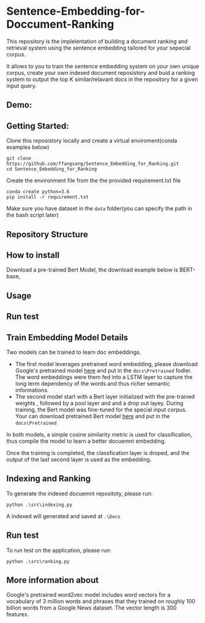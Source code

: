 # Sentence-Embedding-for-Doccument-Ranking
This repository is the implelentation of building a document ranking and retrieval system using the sentence embedding tailored for your sepecial corpus. 

It allows to you to train the sentence embedding system on your own unique corpus, create your own indexed document reposistory and buid a ranking system to  output the top K similar/relavant docs in the repository for a given input query.


## Demo:



## Getting Started:
Clone this reposistory locally and create a virtual enviroment(conda examples below)
```
git clone https://github.com/ffangsong/Sentence_Embedding_for_Ranking.git
cd Sentence_Embedding_for_Ranking
```

Create the environment file from the the provided requirement.txt file

    conda create python=3.6
    pip install -r requirement.txt
    
Make sure you have dataset in the ```data``` folder(you can specify the path in the bash script later)    
## Repository Structure


## How to install
Download a pre-trained Bert Model, the download example below is BERT-base, 

## Usage

## Run test


## Train Embedding Model Details
Two models can be trained to learn doc embeddings. 
* The first model leverages pretrained word embedding, please download Google's pretrained model [here](https://s3.amazonaws.com/dl4j-distribution/GoogleNews-vectors-negative300.bin.gz) and put in the ```docs\Pretrained``` fodler. The word embeddings were them fed into a LSTM layer to capture the long term dependency of the words and thus richer semantic informations. 
* The second model start with a Bert layer initialized with the pre-trained weights , followed by a pool layer and  and a drop out layey. During training, the Bert model was fine-tuned for the special input corpus. Your can download pretrained Bert model [here](https://storage.googleapis.com/bert_models/2018_10_18/uncased_L-12_H-768_A-12.zip) and put in the ```docs\Pretrained```

In both models, a simple cosine similarity metric is used for classification, thus compile the model to learn a better docuemnt  embedding. 

Once the training is completed, the classfication layer is droped,  and the output of the last second layer is used as the embedding. 

## Indexing and Ranking

To generate the indexed docuemnt repositoty, please run:
```
python .\src\indexing.py
```
A indexed will generated and saved at ``` .\Docs ```


## Run test

To run test on the application, please run:
```
python .\src\ranking.py
```




## More information about 
Google's pretrained word2vec model includes word vectors for a vocabulary of 3 million words and phrases that they trained on roughly 100 billion words from a Google News dataset. The vector length is 300 features.
